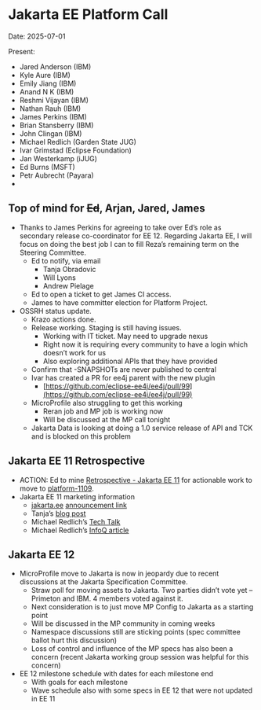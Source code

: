 # Jakarta EE Platform Call

Date: 2025-07-01

Present:

- Jared Anderson (IBM)  
- Kyle Aure (IBM)  
- Emily Jiang (IBM)  
- Anand N K (IBM)  
- Reshmi Vijayan (IBM)  
- Nathan Rauh (IBM)  
- James Perkins (IBM)  
- Brian Stansberry (IBM)  
- John Clingan (IBM)  
- Michael Redlich (Garden State JUG)  
- Ivar Grimstad (Eclipse Foundation)  
- Jan Westerkamp (iJUG)  
- Ed Burns (MSFT)  
- Petr Aubrecht (Payara)  
- 

## Top of mind for ~~Ed~~, Arjan, Jared, James

* Thanks to James Perkins for agreeing to take over Ed’s role as secondary release co-coordinator for EE 12\. Regarding Jakarta EE, I will focus on doing the best job I can to fill Reza’s remaining term on the Steering Committee.  
  * Ed to notify, via email  
    * Tanja Obradovic  
    * Will Lyons  
    * Andrew Pielage  
  * Ed to open a ticket to get James CI access.  
  * James to have committer election for Platform Project.  
* OSSRH status update.  
  * Krazo actions done.  
  * Release working.  Staging is still having issues.  
    * Working with IT ticket.  May need to upgrade nexus  
    * Right now it is requiring every community to have a login which doesn’t work for us  
    * Also exploring additional APIs that they have provided  
  * Confirm that \-SNAPSHOTs are never published to central  
  * Ivar has created a PR for ee4j parent with the new plugin  
    * [https://github.com/eclipse-ee4j/ee4j/pull/99](https://github.com/eclipse-ee4j/ee4j/pull/99)  
  * MicroProfile also struggling to get this working  
    * Reran job and MP job is working now  
    * Will be discussed at the MP call tonight  
  * Jakarta Data is looking at doing a 1.0 service release of API and TCK and is blocked on this problem

## Jakarta EE 11 Retrospective

* ACTION: Ed to mine [Retrospective \- Jakarta EE 11](https://docs.google.com/document/d/1XVmpPjsXG6EHF05IndOAVY50cGhNzO0VYXxHvz1csrg/edit?tab=t.0#heading=h.2atztmyfivz3) for actionable work to move to [platform-1109](https://github.com/jakartaee/platform/issues/1109).  
* Jakarta EE 11 marketing information  
  * [jakarta.ee](http://jakarta.ee) [announcement link](https://newsroom.eclipse.org/news/announcements/eclipse-foundation%E2%80%99s-jakarta-ee-working-group-announces-jakarta-ee-11-release)  
  * Tanja’s [blog post](https://blogs.eclipse.org/post/tatjana-obradovic/jakarta-ee-11-empowering-enterprise-java-developers-enhanced-productivity)   
  * Michael Redlich’s [Tech Talk](https://hubs.la/Q03tNm6J0)  
  * Michael Redlich’s [InfoQ article](https://www.infoq.com/news/2025/07/jakarta-ee-11-updates/)

## Jakarta EE 12

* MicroProfile move to Jakarta is now in jeopardy due to recent discussions at the Jakarta Specification Committee.  
  * Straw poll for moving assets to Jakarta.  Two parties didn’t vote yet – Primeton and IBM.  4 members voted against it.  
  * Next consideration is to just move MP Config to Jakarta as a starting point  
  * Will be discussed in the MP community in coming weeks  
  * Namespace discussions still are sticking points (spec committee ballot hurt this discussion)  
  * Loss of control and influence of the MP specs has also been a concern (recent Jakarta working group session was helpful for this concern)  
* EE 12 milestone schedule with dates for each milestone end  
  * With goals for each milestone  
  * Wave schedule also with some specs in EE 12 that were not updated in EE 11
